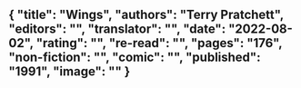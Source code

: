 {
 "title": "Wings",
 "authors": "Terry Pratchett",
 "editors": "",
 "translator": "",
 "date": "2022-08-02",
 "rating": "",
 "re-read": "",
 "pages": "176",
 "non-fiction": "",
 "comic": "",
 "published": "1991",
 "image": ""
}
---

